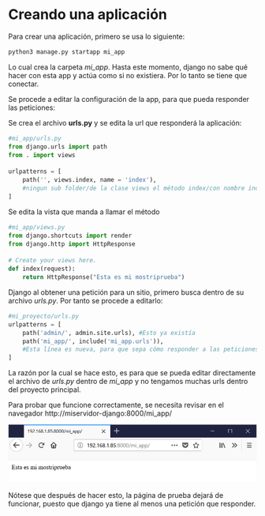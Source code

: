 # Creando una aplicación

Para crear una aplicación, primero se usa lo siguiente:

```Python
python3 manage.py startapp mi_app
```

Lo cual crea la carpeta _mi_app_. Hasta este momento, django no sabe qué hacer con esta app y actúa como si no existiera. Por lo tanto se tiene que conectar.

Se procede a editar la configuración de la app, para que pueda responder las peticiones:

Se crea el archivo **urls.py** y se edita la url que responderá la aplicación:
```Python
#mi_app/urls.py
from django.urls import path
from . import views

urlpatterns = [
    path('', views.index, name = 'index'),
    #ningun sub folder/de la clase views el método index/con nombre index
]
```

Se edita la vista que manda a llamar el método 
```Python
#mi_app/views.py
from django.shortcuts import render
from django.http import HttpResponse

# Create your views here.
def index(request):
    return HttpResponse("Esta es mi mostriprueba")
```

Django al obtener una petición para un sitio, primero busca dentro de su archivo *urls.py*. Por tanto se procede a editarlo:

```Python
#mi_proyecto/urls.py
urlpatterns = [
    path('admin/', admin.site.urls), #Esto ya existía
    path('mi_app/', include('mi_app.urls')),
    #Esta línea es nueva, para que sepa cómo responder a las peticiones a misitio:8000/mi_app/
]
```

La razón por la cual se hace esto, es para que se pueda editar directamente el archivo de _urls.py_ dentro de _mi_app_ y no tengamos muchas urls dentro del proyecto principal.

Para probar que funcione correctamente, se necesita revisar en el navegador http://miservidor-django:8000/mi_app/

![Pantalla de Django](https://github.com/StrayChild01/pruebas-django/blob/master/imgs/mi_app-mostriprueba.png "Prueba django")

Nótese que después de hacer esto, la página de prueba dejará de funcionar, puesto que django ya tiene al menos una petición que responder.
